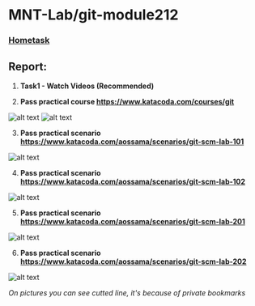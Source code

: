 # MNT-Lab/git-module212

### [Hometask](https://github.com/MNT-Lab/git-module212 "Hometask")

## Report:

1. **Task1 - Watch Videos (Recommended)**

2. **Pass practical course https://www.katacoda.com/courses/git**

![alt text](https://raw.githubusercontent.com/MNT-Lab/git-module212/avarenik/screenshotss/Task2.png "Task 2")
![alt text](https://raw.githubusercontent.com/MNT-Lab/git-module212/avarenik/screenshotss/Task2_All.png "Task 2 All scripts")

3. **Pass practical scenario https://www.katacoda.com/aossama/scenarios/git-scm-lab-101**

![alt text](https://raw.githubusercontent.com/MNT-Lab/git-module212/avarenik/screenshotss/Lab_101.png "Task 3 git-scm-lab-101")

4. **Pass practical scenario https://www.katacoda.com/aossama/scenarios/git-scm-lab-102**

![alt text](https://raw.githubusercontent.com/MNT-Lab/git-module212/avarenik/screenshotss/Lab_102.png "Task 3 git-scm-lab-102")

5. **Pass practical scenario https://www.katacoda.com/aossama/scenarios/git-scm-lab-201**

![alt text](https://raw.githubusercontent.com/MNT-Lab/git-module212/avarenik/screenshotss/Lab_201.png "Task 3 git-scm-lab-201")

6. **Pass practical scenario https://www.katacoda.com/aossama/scenarios/git-scm-lab-202**

![alt text](https://raw.githubusercontent.com/MNT-Lab/git-module212/avarenik/screenshotss/Lab_202.png "Task 3 git-scm-lab-202")

*On pictures you can see cutted line, it's because of private bookmarks*
